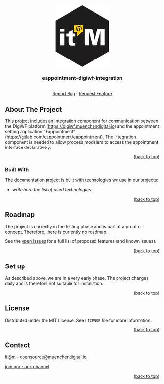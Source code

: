 <div id="top"></div>

<!-- PROJECT SHIELDS -->

<!-- END OF PROJECT SHIELDS -->

<!-- PROJECT LOGO -->
<br />
<div align="center">
  <a href="#">
    <img src="/images/logo.png" alt="Logo" height="200">
  </a>

<h3 align="center">eappointment-digiwf-integration</h3>
  <p align="center">
    <br /><a href="#">Report Bug</a>
    ·
    <a href="#">Request Feature</a>
  </p>
</div>

<!-- ABOUT THE PROJECT -->
## About The Project

This project includes an integration component for communication between the DigiWF platform (https://digiwf.muenchendigital.io) and the appointment setting application "Eappointment" (https://gitlab.com/eappointment/eappointment). The integration component is needed to allow process modelers to access the appointment interface declaratively.
<p align="right">(<a href="#top">back to top</a>)</p>



### Built With

The documentation project is built with technologies we use in our projects:

* *write here the list of used technologies*

<p align="right">(<a href="#top">back to top</a>)</p>

<!-- ROADMAP -->
## Roadmap

The project is currently in the testing phase and is part of a proof of concept. Therefore, there is currently no roadmap.


See the [open issues](#) for a full list of proposed features (and known issues).

<p align="right">(<a href="#top">back to top</a>)</p>

## Set up
As described above, we are in a very early phase. The project changes daily and is therefore not suitable for installation.

<p align="right">(<a href="#top">back to top</a>)</p>

[comment]: <> (<!-- CONTRIBUTING -->)

[comment]: <> (## Contributing)

[comment]: <> (Contributions are what make the open source community such an amazing place to learn, inspire, and create. Any contributions you make are **greatly appreciated**.)

[comment]: <> (If you have a suggestion that would make this better, please open an issue with the tag "enhancement", fork the repo and create a pull request. You can also simply open an issue with the tag "enhancement".)

[comment]: <> (Don't forget to give the project a star! Thanks again!)

[comment]: <> (1. Open an issue with the tag "enhancement")

[comment]: <> (2. Fork the Project)

[comment]: <> (3. Create your Feature Branch &#40;`git checkout -b feature/AmazingFeature`&#41;)

[comment]: <> (4. Commit your Changes &#40;`git commit -m 'Add some AmazingFeature'`&#41;)

[comment]: <> (5. Push to the Branch &#40;`git push origin feature/AmazingFeature`&#41;)

[comment]: <> (6. Open a Pull Request)

[comment]: <> (More about this in the [CODE_OF_CONDUCT]&#40;/CODE_OF_CONDUCT.md&#41; file.)

[comment]: <> (<p align="right">&#40;<a href="#top">back to top</a>&#41;</p>)


<!-- LICENSE -->
## License

Distributed under the MIT License. See `LICENSE` file for more information.

<p align="right">(<a href="#top">back to top</a>)</p>



<!-- CONTACT -->
## Contact

it@m - opensource@muenchendigital.io

[join our slack channel](https://join.slack.com/t/digiwf/shared_invite/zt-14jxazj1j-jq0WNtXp7S7HAwJA7tKgpw)

<p align="right">(<a href="#top">back to top</a>)</p>


<!-- MARKDOWN LINKS & IMAGES -->
<!-- https://www.markdownguide.org/basic-syntax/#reference-style-links -->
